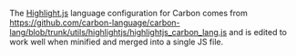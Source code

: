 The [Highlight.js](https://highlightjs.org/) language configuration for Carbon
comes from
https://github.com/carbon-language/carbon-lang/blob/trunk/utils/highlightjs/highlightjs_carbon_lang.js
and is edited to work well when minified and merged into a single JS file.
